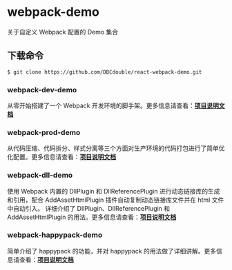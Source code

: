 # webpack-demo
关于自定义 Webpack 配置的 Demo 集合


## 下载命令
``` bash
$ git clone https://github.com/DBCdouble/react-webpack-demo.git
```


### webpack-dev-demo
从零开始搭建了一个 Webpack 开发环境的脚手架。更多信息请查看：**[项目说明文档](https://github.com/DBCdouble/react-webpack-demo/blob/master/webpack-dev-demo/README.md)**



### webpack-prod-demo
从代码压缩、代码拆分、样式分离等三个方面对生产环境的代码打包进行了简单优化配置。更多信息请查看：**[项目说明文档](https://github.com/DBCdouble/react-webpack-demo/blob/master/webpack-prod-demo/README.md)**



### webpack-dll-demo
使用 Webpack 内置的 DllPlugin 和 DllReferencePlugin 进行动态链接库的生成和引用，配合 AddAssetHtmlPlugin 插件自动复制动态链接库文件并在 html 文件中自动引入。
详细介绍了 DllPlugin、DllReferencePlugin 和 AddAssetHtmlPlugin 的用法。更多信息请查看：**[项目说明文档](https://github.com/DBCdouble/react-webpack-demo/blob/master/webpack-dll-demo/README.md)**



### webpack-happypack-demo
简单介绍了 happypack 的功能，并对 happypack 的用法做了详细讲解。更多信息请查看：**[项目说明文档](https://github.com/DBCdouble/react-webpack-demo/blob/master/webpack-happypack-demo/README.md)**
